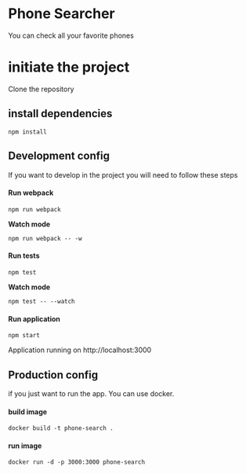 # Phone Searcher

You can check all your favorite phones

# initiate the project

Clone the repository

## install dependencies

```
npm install
```

## Development config

If you want to develop in the project you will need to follow these steps

#### Run webpack

```
npm run webpack
```

**Watch mode**

```
npm run webpack -- -w
```

#### Run tests

```
npm test
```

**Watch mode**

```
npm test -- --watch
```

#### Run application

```
npm start
```

Application running on http://localhost:3000

## Production config

if you just want to run the app. You can use docker.

#### build image

```
docker build -t phone-search .
```

#### run image

```
docker run -d -p 3000:3000 phone-search
```
